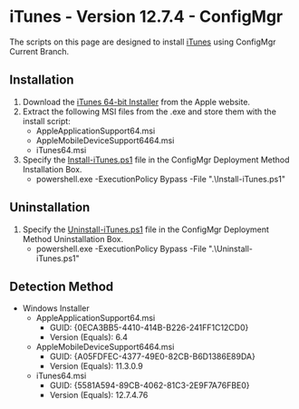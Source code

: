 # iTunes - Version 12.7.4 - ConfigMgr

The scripts on this page are designed to install [iTunes](https://www.apple.com/itunes/) using ConfigMgr Current Branch.

## Installation

1. Download the [iTunes 64-bit Installer](https://secure-appldnld.apple.com/itunes12/091-76333-20180329-6D5B026C-32F7-11E8-A675-99BAB071F5CF/iTunes64Setup.exe) from the Apple website.
1. Extract the following MSI files from the .exe and store them with the install script:
    * AppleApplicationSupport64.msi
    * AppleMobileDeviceSupport6464.msi
    * iTunes64.msi
1. Specify the [Install-iTunes.ps1](https://github.com/aentringer/CMAppScripts/raw/master/Apple/iTunes/Install-iTunes.ps1) file in the ConfigMgr Deployment Method Installation Box.
    * powershell.exe -ExecutionPolicy Bypass -File ".\Install-iTunes.ps1"

## Uninstallation

1. Specify the [Uninstall-iTunes.ps1](https://github.com/aentringer/CMAppScripts/raw/master/Apple/iTunes/Uninstall-iTunes.ps1) file in the ConfigMgr Deployment Method Uninstallation Box.
    * powershell.exe -ExecutionPolicy Bypass -File ".\Uninstall-iTunes.ps1"

## Detection Method

* Windows Installer
  * AppleApplicationSupport64.msi
    * GUID: {0ECA3BB5-4410-414B-B226-241FF1C12CD0}
    * Version (Equals): 6.4
  * AppleMobileDeviceSupport6464.msi
    * GUID: {A05FDFEC-4377-49E0-82CB-B6D1386E89DA}
    * Version (Equals): 11.3.0.9
  * iTunes64.msi
    * GUID: {5581A594-89CB-4062-81C3-2E9F7A76FBE0}
    * Version (Equals): 12.7.4.76

